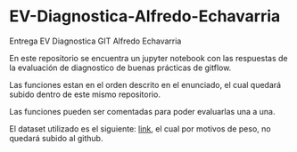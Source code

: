 # EV-Diagnostica-Alfredo-Echavarria
Entrega EV Diagnostica GIT Alfredo Echavarria

En este repositorio se encuentra un jupyter notebook con las respuestas de la evaluación de diagnostico de buenas prácticas de gitflow.

Las funciones estan en el orden descrito en el enunciado, el cual quedará subido dentro de este mismo repositorio.

Las funciones pueden ser comentadas para poder evaluarlas una a una.

El dataset utilizado es el siguiente: [link](https://www.kaggle.com/datasets/prathamsharma123/farmers-protest-tweets-dataset-raw-json), el cual por motivos de peso, no quedará subido al github.

